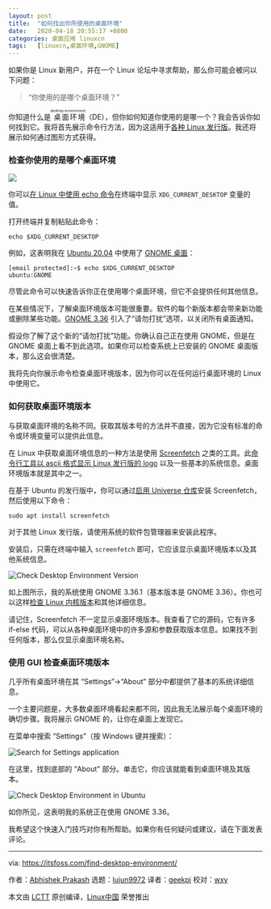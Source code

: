 ```yaml
---
layout: post
title:	"如何找出你所使用的桌面环境"
date:	2020-04-18 20:55:17 +0800 
categories:	桌面应用 linuxcn 
tags:	[linuxcn,桌面环境,GNOME]
---
```



如果你是 Linux 新用户，并在一个 Linux 论坛中寻求帮助，那么你可能会被问以下问题：



> 
> “你使用的是哪个桌面环境？”
> 
> 
> 


你知道什么是<ruby> 桌面环境 <rt>  desktop environment </rt></ruby>（DE），但你如何知道你使用的是哪一个？我会告诉你如何找到它。我将首先展示命令行方法，因为这适用于[各种 Linux 发行版](https://itsfoss.com/what-is-linux/)。我还将展示如何通过图形方式获得。


### 检查你使用的是哪个桌面环境


![](/Asserts/Images//attachment/album/202004/18/205519b7n0ibnmhthxiivy.jpg)


你可以[在 Linux 中使用 echo 命令](https://linuxhandbook.com/echo-command/)在终端中显示 `XDG_CURRENT_DESKTOP` 变量的值。


打开终端并复制粘贴此命令：



```
echo $XDG_CURRENT_DESKTOP
```

例如，这表明我在 [Ubuntu 20.04](https://itsfoss.com/ubuntu-20-04-release-features/) 中使用了 [GNOME 桌面](https://www.gnome.org/)：



```
[email protected]:~$ echo $XDG_CURRENT_DESKTOP
ubuntu:GNOME
```

尽管此命令可以快速告诉你正在使用哪个桌面环境，但它不会提供任何其他信息。


在某些情况下，了解桌面环境版本可能很重要。软件的每个新版本都会带来新功能或删除某些功能。[GNOME 3.36](https://itsfoss.com/gnome-3-36-release/) 引入了“请勿打扰”选项，以关闭所有桌面通知。


假设你了解了这个新的“请勿打扰”功能。你确认自己正在使用 GNOME，但是在 GNOME 桌面上看不到此选项。如果你可以检查系统上已安装的 GNOME 桌面版本，那么这会很清楚。


我将先向你展示命令检查桌面环境版本，因为你可以在任何运行桌面环境的 Linux 中使用它。


### 如何获取桌面环境版本


与获取桌面环境的名称不同。获取其版本号的方法并不直接，因为它没有标准的命令或环境变量可以提供此信息。


在 Linux 中获取桌面环境信息的一种方法是使用 [Screenfetch](https://github.com/KittyKatt/screenFetch) 之类的工具。此[命令行工具以 ascii 格式显示 Linux 发行版的 logo](https://itsfoss.com/display-linux-logo-in-ascii/) 以及一些基本的系统信息。桌面环境版本就是其中之一。


在基于 Ubuntu 的发行版中，你可以通过[启用 Universe 仓库](https://itsfoss.com/ubuntu-repositories/)安装 Screenfetch，然后使用以下命令：



```
sudo apt install screenfetch
```

对于其他 Linux 发行版，请使用系统的软件包管理器来安装此程序。


安装后，只需在终端中输入 `screenfetch` 即可，它应该显示桌面环境版本以及其他系统信息。


![Check Desktop Environment Version](/Asserts/Images//attachment/album/202004/18/205520cg5yfua5ifgfgzfg.jpg)


如上图所示，我的系统使用 GNOME 3.36.1（基本版本是 GNOME 3.36）。你也可以这样[检查 Linux 内核版本](https://itsfoss.com/find-which-kernel-version-is-running-in-ubuntu/)和其他详细信息。


请记住，Screenfetch 不一定显示桌面环境版本。我查看了它的源码，它有许多 if-else 代码，可以从各种桌面环境中的许多源和参数获取版本信息。如果找不到任何版本，那么仅显示桌面环境名称。


### 使用 GUI 检查桌面环境版本


几乎所有桌面环境在其 “Settings”->“About” 部分中都提供了基本的系统详细信息。


一个主要问题是，大多数桌面环境看起来都不同，因此我无法展示每个桌面环境的确切步骤。我将展示 GNOME 的，让你在桌面上发现它。


在菜单中搜索 “Settings”（按 Windows 键并搜索）：


![Search for Settings application](/Asserts/Images//attachment/album/202004/18/205521twtrw2rf8y2x64hg.jpg)


在这里，找到底部的 “About” 部分。单击它，你应该就能看到桌面环境及其版本。


![Check Desktop Environment in Ubuntu](/Asserts/Images//attachment/album/202004/18/205524guhx8aobcn887m8o.jpg)


如你所见，这表明我的系统正在使用 GNOME 3.36。


我希望这个快速入门技巧对你有所帮助。如果你有任何疑问或建议，请在下面发表评论。




---


via: <https://itsfoss.com/find-desktop-environment/>


作者：[Abhishek Prakash](https://itsfoss.com/author/abhishek/) 选题：[lujun9972](https://github.com/lujun9972) 译者：[geekpi](https://github.com/geekpi) 校对：[wxy](https://github.com/wxy)


本文由 [LCTT](https://github.com/LCTT/TranslateProject) 原创编译，[Linux中国](https://linux.cn/) 荣誉推出
